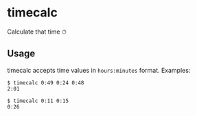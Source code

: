 # timecalc
Calculate that time ⏱

## Usage

timecalc accepts time values in `hours:minutes` format.  Examples: 

```
$ timecalc 0:49 0:24 0:48
2:01

$ timecalc 0:11 0:15
0:26
```

